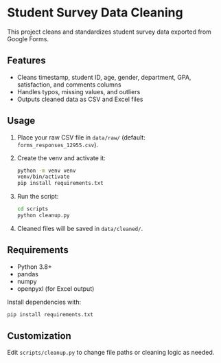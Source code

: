 # Student Survey Data Cleaning

This project cleans and standardizes student survey data exported from Google Forms.

## Features

- Cleans timestamp, student ID, age, gender, department, GPA, satisfaction, and comments columns
- Handles typos, missing values, and outliers
- Outputs cleaned data as CSV and Excel files

## Usage

1. Place your raw CSV file in `data/raw/` (default: `forms_responses_12955.csv`).
2. Create the venv and activate it:
   ```sh
   python -m venv venv
   venv/bin/activate
   pip install requirements.txt
   ```
3. Run the script:

   ```sh
   cd scripts
   python cleanup.py
   ```

4. Cleaned files will be saved in `data/cleaned/`.

## Requirements

- Python 3.8+
- pandas
- numpy
- openpyxl (for Excel output)

Install dependencies with:

```sh
pip install requirements.txt
```

## Customization

Edit `scripts/cleanup.py` to change file paths or cleaning logic as needed.